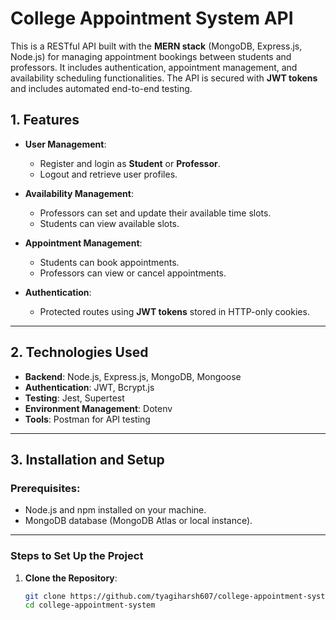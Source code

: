 # **College Appointment System API**

This is a RESTful API built with the **MERN stack** (MongoDB, Express.js, Node.js) for managing appointment bookings between students and professors. It includes authentication, appointment management, and availability scheduling functionalities. The API is secured with **JWT tokens** and includes automated end-to-end testing.


## **1. Features**

- **User Management**:  
  - Register and login as **Student** or **Professor**.  
  - Logout and retrieve user profiles.  

- **Availability Management**:  
  - Professors can set and update their available time slots.  
  - Students can view available slots.

- **Appointment Management**:  
  - Students can book appointments.  
  - Professors can view or cancel appointments.

- **Authentication**:  
  - Protected routes using **JWT tokens** stored in HTTP-only cookies.
---

## **2. Technologies Used**

- **Backend**: Node.js, Express.js, MongoDB, Mongoose  
- **Authentication**: JWT, Bcrypt.js  
- **Testing**: Jest, Supertest  
- **Environment Management**: Dotenv  
- **Tools**: Postman for API testing  

---

## **3. Installation and Setup**

### Prerequisites:
- Node.js and npm installed on your machine.  
- MongoDB database (MongoDB Atlas or local instance).  

---

### **Steps to Set Up the Project**

1. **Clone the Repository**:
   ```bash
   git clone https://github.com/tyagiharsh607/college-appointment-system/
   cd college-appointment-system

